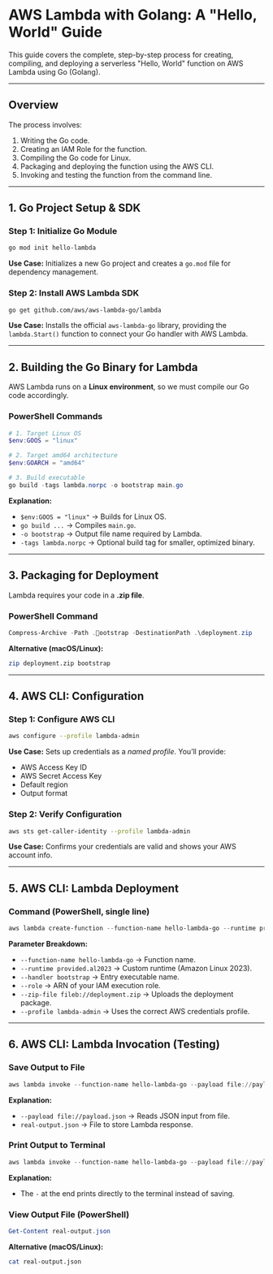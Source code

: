 # AWS Lambda with Golang: A "Hello, World" Guide

This guide covers the complete, step-by-step process for creating, compiling, and deploying a serverless "Hello, World" function on AWS Lambda using Go (Golang).

---

## Overview
The process involves:

1. Writing the Go code.  
2. Creating an IAM Role for the function.  
3. Compiling the Go code for Linux.  
4. Packaging and deploying the function using the AWS CLI.  
5. Invoking and testing the function from the command line.

---

## 1. Go Project Setup & SDK

### Step 1: Initialize Go Module
```bash
go mod init hello-lambda
```
**Use Case:** Initializes a new Go project and creates a `go.mod` file for dependency management.

### Step 2: Install AWS Lambda SDK
```bash
go get github.com/aws/aws-lambda-go/lambda
```
**Use Case:** Installs the official `aws-lambda-go` library, providing the `lambda.Start()` function to connect your Go handler with AWS Lambda.

---

## 2. Building the Go Binary for Lambda

AWS Lambda runs on a **Linux environment**, so we must compile our Go code accordingly.

### PowerShell Commands
```powershell
# 1. Target Linux OS
$env:GOOS = "linux"

# 2. Target amd64 architecture
$env:GOARCH = "amd64"

# 3. Build executable
go build -tags lambda.norpc -o bootstrap main.go
```

**Explanation:**
- `$env:GOOS = "linux"` → Builds for Linux OS.  
- `go build ...` → Compiles `main.go`.  
- `-o bootstrap` → Output file name required by Lambda.  
- `-tags lambda.norpc` → Optional build tag for smaller, optimized binary.

---

## 3. Packaging for Deployment

Lambda requires your code in a **.zip file**.

### PowerShell Command
```powershell
Compress-Archive -Path .ootstrap -DestinationPath .\deployment.zip
```

**Alternative (macOS/Linux):**
```bash
zip deployment.zip bootstrap
```

---

## 4. AWS CLI: Configuration

### Step 1: Configure AWS CLI
```bash
aws configure --profile lambda-admin
```

**Use Case:** Sets up credentials as a *named profile*. You’ll provide:
- AWS Access Key ID  
- AWS Secret Access Key  
- Default region  
- Output format

### Step 2: Verify Configuration
```bash
aws sts get-caller-identity --profile lambda-admin
```
**Use Case:** Confirms your credentials are valid and shows your AWS account info.

---

## 5. AWS CLI: Lambda Deployment

### Command (PowerShell, single line)
```powershell
aws lambda create-function --function-name hello-lambda-go --runtime provided.al2023 --handler bootstrap --role "arn:aws:iam::135808959611:role/golang-lambda-basic-role" --zip-file fileb://deployment.zip --profile lambda-admin
```

**Parameter Breakdown:**
- `--function-name hello-lambda-go` → Function name.  
- `--runtime provided.al2023` → Custom runtime (Amazon Linux 2023).  
- `--handler bootstrap` → Entry executable name.  
- `--role` → ARN of your IAM execution role.  
- `--zip-file fileb://deployment.zip` → Uploads the deployment package.  
- `--profile lambda-admin` → Uses the correct AWS credentials profile.

---

## 6. AWS CLI: Lambda Invocation (Testing)

### Save Output to File
```powershell
aws lambda invoke --function-name hello-lambda-go --payload file://payload.json --profile lambda-admin real-output.json
```

**Explanation:**
- `--payload file://payload.json` → Reads JSON input from file.  
- `real-output.json` → File to store Lambda response.

### Print Output to Terminal
```powershell
aws lambda invoke --function-name hello-lambda-go --payload file://payload.json --profile lambda-admin -
```

**Explanation:**
- The `-` at the end prints directly to the terminal instead of saving.

### View Output File (PowerShell)
```powershell
Get-Content real-output.json
```

**Alternative (macOS/Linux):**
```bash
cat real-output.json
```